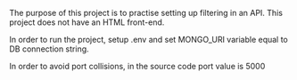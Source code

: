 The purpose of this project is to practise setting up filtering in an API. This project does not have an HTML front-end.

In order to run the project, setup .env and set MONGO_URI variable equal to DB connection string.

In order to avoid port collisions, in the source code port value is 5000